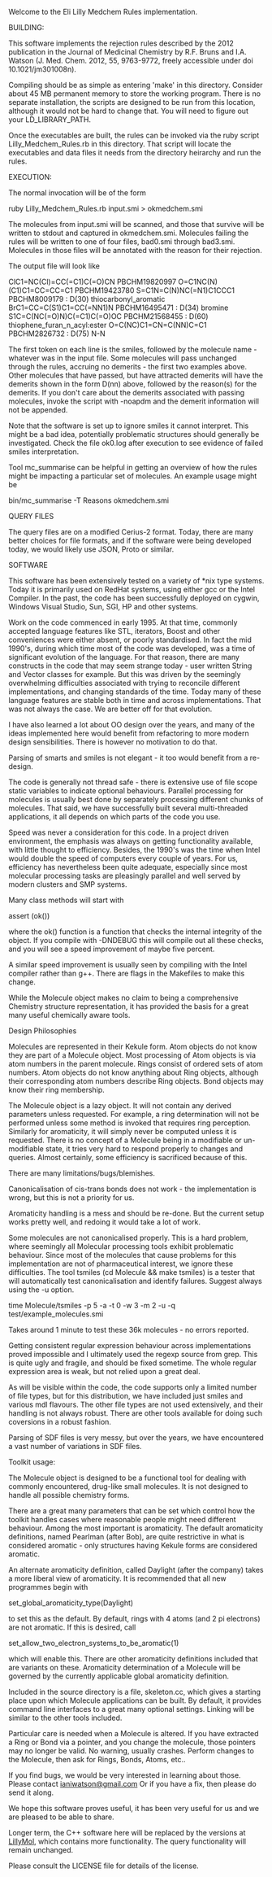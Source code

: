 Welcome to the Eli Lilly Medchem Rules implementation.

BUILDING:

This software implements the rejection rules described by the 2012
publication in the Journal of Medicinal Chemistry by
R.F. Bruns and I.A. Watson (J. Med. Chem. 2012, 55, 9763-9772, 
freely accessible under doi 10.1021/jm301008n).

Compiling should be as simple as entering 'make' in this directory.
Consider about 45 MB permanent memory to store the working program.
There is no separate installation, the scripts are designed to be run
from this location, although it would not be hard to change that. You
will need to figure out your LD_LIBRARY_PATH.

Once the executables are built, the rules can be invoked via the ruby
script Lilly_Medchem_Rules.rb in this directory.  That script will
locate the executables and data files it needs from the directory
heirarchy and run the rules.

EXECUTION:

The normal invocation will be of the form

ruby Lilly_Medchem_Rules.rb input.smi > okmedchem.smi

The molecules from input.smi will be scanned, and those that survive
will be written to stdout and captured in okmedchem.smi. Molecules
failing the rules will be written to one of four files, bad0.smi
through bad3.smi. Molecules in those files will be annotated with
the reason for their rejection.

The output file will look like

ClC1=NC(Cl)=CC(=C1)C(=O)CN PBCHM19820997
O=C1NC(N)(C1)C1=CC=CC=C1 PBCHM19423780
S=C1N=C(N)NC(=N1)C1CCC1 PBCHM8009179 : D(30) thiocarbonyl_aromatic
BrC1=CC=C(S1)C1=CC(=NN1)N PBCHM16495471 : D(34) bromine
S1C=C(NC(=O)N)C(=C1)C(=O)OC PBCHM21568455 : D(60) thiophene_furan_n_acyl:ester
O=C(NC)C1=CN=C(NN)C=C1 PBCHM2826732 : D(75) N-N

The first token on each line is the smiles, followed by the molecule
name - whatever was in the input file. Some molecules will pass
unchanged through the rules, accruing no demerits - the first two
examples above. Other molecules that have passed, but have attracted
demerits will have the demerits shown in the form D(nn) above,
followed by the reason(s) for the demerits. If you don't care about
the demerits associated with passing molecules, invoke the script
with -noapdm and the demerit information will not be appended.

Note that the software is set up to ignore smiles it cannot interpret.
This might be a bad idea, potentially problematic structures should
generally be investigated. Check the file ok0.log after execution to 
see evidence of failed smiles interpretation.

Tool mc_summarise can be helpful in getting an overview of how the
rules might be impacting a particular set of molecules. An example
usage might be

bin/mc_summarise -T Reasons okmedchem.smi

QUERY FILES

The query files are on a modified Cerius-2 format. Today, there are
many better choices for file formats, and if the software were
being developed today, we would likely use JSON, Proto or similar.

SOFTWARE

This software has been extensively tested on a variety of *nix type
systems.  Today it is primarily used on RedHat systems, using either
gcc or the Intel Compiler.  In the past, the code has been
successfully deployed on cygwin, Windows Visual Studio, Sun, SGI, HP
and other systems. 

Work on the code commenced in early 1995.  At that time, commonly
accepted language features like STL, iterators, Boost and other
conveniences were either absent, or poorly standardised.  In fact the
mid 1990's, during which time most of the code was developed, was a
time of significant evolution of the language.  For that reason, there
are many constructs in the code that may seem strange today - user
written String and Vector classes for example.  But this was driven by
the seemingly overwhelming difficulties associated with trying to reconcile
different implementations, and changing standards of the time.  Today
many of these language features are stable both in time and across
implementations.  That was not always the case.  We are better off for
that evolution.

I have also learned a lot about OO design over the years, and many
of the ideas implemented here would benefit from refactoring to more
modern design sensibilities. There is however no motivation to do that.

Parsing of smarts and smiles is not elegant - it too would benefit
from a re-design.

The code is generally not thread safe - there is extensive use of file
scope static variables to indicate optional behaviours.  Parallel
processing for molecules is usually best done by separately processing
different chunks of molecules.  That said, we have successfully built
several multi-threaded applications, it all depends on which parts of
the code you use.

Speed was never a consideration for this code.  In a project driven
environment, the emphasis was always on getting functionality
available, with little thought to efficiency.  Besides, the 1990's was
the time when Intel would double the speed of computers every couple
of years.  For us, efficiency has nevertheless been quite adequate,
especially since most molecular processing tasks are pleasingly
parallel and well served by modern clusters and SMP systems.

Many class methods will start with

assert (ok())

where the ok() function is a function that checks the internal
integrity of the object.  If you compile with -DNDEBUG this will
compile out all these checks, and you will see a speed improvement of
maybe five percent.

A similar speed improvement is usually seen by compiling with the
Intel compiler rather than g++. There are flags in the Makefiles to
make this change.

While the Molecule object makes no claim to being a comprehensive 
Chemistry structure representation, it has provided the basis for
a great many useful chemically aware tools.

Design Philosophies

Molecules are represented in their Kekule form.  Atom objects do not
know they are part of a Molecule object.  Most processing of Atom
objects is via atom numbers in the parent molecule.  Rings consist of
ordered sets of atom numbers. Atom objects do not know anything about
Ring objects, although their corresponding atom numbers describe Ring
objects. Bond objects may know their ring membership.

The Molecule object is a lazy object.  It will not contain any derived
parameters unless requested.  For example, a ring determination will
not be performed unless some method is invoked that requires ring
perception.  Similarly for aromaticity, it will simply never be
computed unless it is requested. There is no concept of a Molecule
being in a modifiable or un-modifiable state, it tries very hard
to respond properly to changes and queries. Almost certainly, some
efficiency is sacrificed because of this.

There are many limitations/bugs/blemishes.

Canonicalisation of cis-trans bonds does not work - the implementation
is wrong, but this is not a priority for us.

Aromaticity handling is a mess and should be re-done.  But the current
setup works pretty well, and redoing it would take a lot of work.

Some molecules are not canonicalised properly. This is a hard problem,
where seemingly all Molecular processing tools exhibit problematic
behaviour. Since most of the molecules that cause problems for this
implementation are not of pharmaceutical interest, we ignore these
difficulties. The tool tsmiles (cd Molecule && make tsmiles) is a tester 
that will automatically test canonicalisation and identify failures.
Suggest always using the -u option.

time Molecule/tsmiles -p 5 -a -t 0 -w 3 -m 2 -u -q test/example_molecules.smi

Takes around 1 minute to test these 36k molecules - no errors reported.

Getting consistent regular expression behaviour across implementations
proved impossible and I ultimately used the regexp source from grep. 
This is quite ugly and fragile, and should be fixed sometime.  The
whole regular expression area is weak, but not relied upon a great
deal.

As will be visible within the code, the code supports only a limited
number of file types, but for this distribution, we have included just
smiles and various mdl flavours.  The other file types are not used
extensively, and their handling is not always robust.  There are other
tools available for doing such coversions in a robust fashion.

Parsing of SDF files is very messy, but over the years, we have encountered
a vast number of variations in SDF files.

Toolkit usage:

The Molecule object is designed to be a functional tool for dealing
with commonly encountered, drug-like small molecules.  It is not
designed to handle all possible chemistry forms. 

There are a great many parameters that can be set which control how the
toolkit handles cases where reasonable people might need different
behaviour.  Among the most important is aromaticity.  The default
aromaticity definitions, named Pearlman (after Bob), are quite
restrictive in what is considered aromatic - only structures having
Kekule forms are considered aromatic. 

An alternate aromaticity definition, called Daylight (after the
company) takes a more liberal view of aromaticity.  It is recommended
that all new programmes begin with

 set_global_aromaticity_type(Daylight)

to set this as the default. By default, rings with 4 atoms (and 2 pi 
electrons) are not aromatic.  If this is desired, call 

 set_allow_two_electron_systems_to_be_aromatic(1)

which will enable this. There are other aromaticity definitions 
included that are variants on these. Aromaticity determination of
a Molecule will be governed by the currently applicable global
aromaticity definition.

Included in the source directory is a file, skeleton.cc, which gives
a starting place upon which Molecule applications can be built.
By default, it provides command line interfaces to a great many
optional settings. Linking will be similar to the other tools 
included.

Particular care is needed when a Molecule is altered. If you have
extracted a Ring or Bond via a pointer, and you change the molecule,
those pointers may no longer be valid. No warning, usually crashes.
Perform changes to the Molecule, then ask for Rings, Bonds, Atoms,
etc..



If you find bugs, we would be very interested in learning about those. 
Please contact ianiwatson@gmail.com  Or if you have a fix, then please
do send it along.

We hope this software proves useful, it has been very useful for us
and we are pleased to be able to share.

Longer term, the C++ software here will be replaced by the versions at
[LillyMol](https://github.com/EliLillyCo/LillyMol), which contains
more functionality. The query functionality will remain unchanged.


Please consult the LICENSE file for details of the license.
